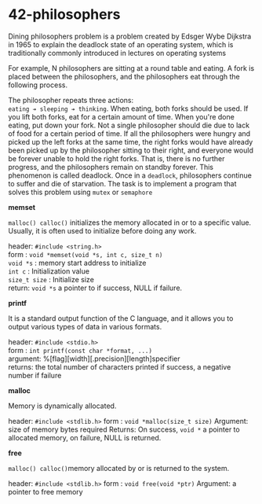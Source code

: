 # 42-philosophers
Dining philosophers problem is a problem created by Edsger Wybe Dijkstra in 1965 to explain the deadlock state of an operating system, which is traditionally commonly introduced in lectures on operating systems

For example, N philosophers are sitting at a round table and eating. A fork is placed between the philosophers, and the philosophers eat through the following process.

The philosopher repeats three actions: \
`eating ➔ sleeping ➔ thinking`.
When eating, both forks should be used.
If you lift both forks, eat for a certain amount of time.
When you're done eating, put down your fork.
Not a single philosopher should die due to lack of food for a certain period of time.
If all the philosophers were hungry and picked up the left forks at the same time, the right forks would have already been picked up by the philosopher sitting to their right, and everyone would be forever unable to hold the right forks. That is, there is no further progress, and the philosophers remain on standby forever. This phenomenon is called deadlock. Once in a `deadlock`, philosophers continue to suffer and die of starvation.
The task is to implement a program that solves this problem using `mutex` or `semaphore`

**memset**

`malloc() calloc()` initializes the memory allocated in or to a specific value. Usually, it is often used to initialize before doing any work.

header: `#include <string.h>`\
form : `void *memset(void *s, int c, size_t n)`\
`void *s` : memory start address to initialize\
`int c` : Initialization value\
`size_t size` : Initialize size\
return: `void *s` a pointer to if success, NULL if failure.

**printf**

It is a standard output function of the C language, and it allows you to output various types of data in various formats.

header: `#include <stdio.h>`\
form : `int printf(const char *format, ...)`\
argument: %[flag][width][.precision][length]specifier\
returns: the total number of characters printed if success, a negative number if failure

**malloc**

Memory is dynamically allocated.

header: `#include <stdlib.h>`
form : `void *malloc(size_t size)`
Argument: size of memory bytes required
Returns: On success, `void *` a pointer to allocated memory, on failure, NULL is returned.

**free**

`malloc() calloc()`memory allocated by or is returned to the system.

header: `#include <stdlib.h>`
form : `void free(void *ptr)`
Argument: a pointer to free memory

